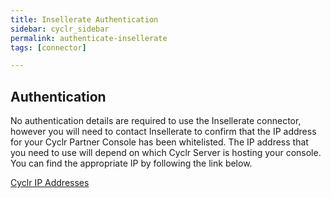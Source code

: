 ```yaml
---
title: Insellerate Authentication
sidebar: cyclr_sidebar
permalink: authenticate-insellerate
tags: [connector]

---
```


## Authentication

No authentication details are required to use the Insellerate connector, however you will need to contact Insellerate to confirm that the IP address for your Cyclr Partner Console has been whitelisted.  The IP address that you need to use will depend on which Cyclr Server is hosting your console.  You can find the appropriate IP by following the link below.

[Cyclr IP Addresses](./cyclr-ip-whitelisting)

